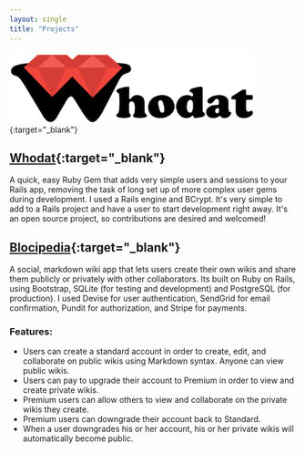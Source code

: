 ```yaml
---
layout: single
title: "Projects"
---
```


[![Whodat logo](/assets/images/whodat-logo-small.png)](https://github.com/bperlik/whodat/){:target="_blank"}

## [Whodat](https://github.com/bperlik/whodat){:target="_blank"} ##

A quick, easy Ruby Gem that adds very simple users and sessions to your Rails app, removing the task of long set up of more complex user gems during development. I used a Rails engine and BCrypt. It's very simple to add to a Rails project and have a user to start development right away. It's an open source project, so contributions are desired and welcomed!


## [Blocipedia](https://blocipedia-bperlik.herokuapp.com/){:target="_blank"} ##

A social, markdown wiki app that lets users create their own wikis and share them publicly or privately with other collaborators. Its built on Ruby on Rails, using Bootstrap, SQLite (for testing and development) and PostgreSQL (for production). I used Devise for user authentication, SendGrid for email confirmation, Pundit for authorization, and Stripe for payments.

### Features: ###
* Users can create a standard account in order to create, edit, and collaborate on public wikis using Markdown syntax. Anyone can view public wikis.
* Users can pay to upgrade their account to Premium in order to view and create private wikis.
* Premium users can allow others to view and collaborate on the private wikis they create.
* Premium users can downgrade their account back to Standard.
* When a user downgrades his or her account, his or her private wikis will automatically become public.

